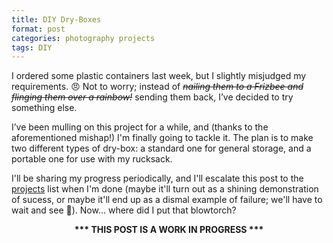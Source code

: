 ```yaml
---
title: DIY Dry-Boxes
format: post
categories: photography projects
tags: DIY
---
```


I ordered some plastic containers last week, but I slightly misjudged my requirements. 😠 Not to worry; instead of <s><i>nailing them to a Frizbee and flinging them over a rainbow!</i></s> sending them back, I’ve decided to try something else.

I’ve been mulling on this project for a while, and (thanks to the aforementioned mishap!) I'm finally going to tackle it. The plan is to make two different types of dry-box: a standard one for general storage, and a portable one for use with my rucksack.

I'll be sharing my progress periodically, and I'll escalate this post to the [projects](https://martbetz.github.io/archive.html#diy) list when I'm done (maybe it'll turn out as a shining demonstration of sucess, or maybe it'll end up as a dismal example of failure; we'll have to wait and see 😬). Now... where did I put that blowtorch?

<center>
<b>*** THIS POST IS A WORK IN PROGRESS ***</b>
</center>
